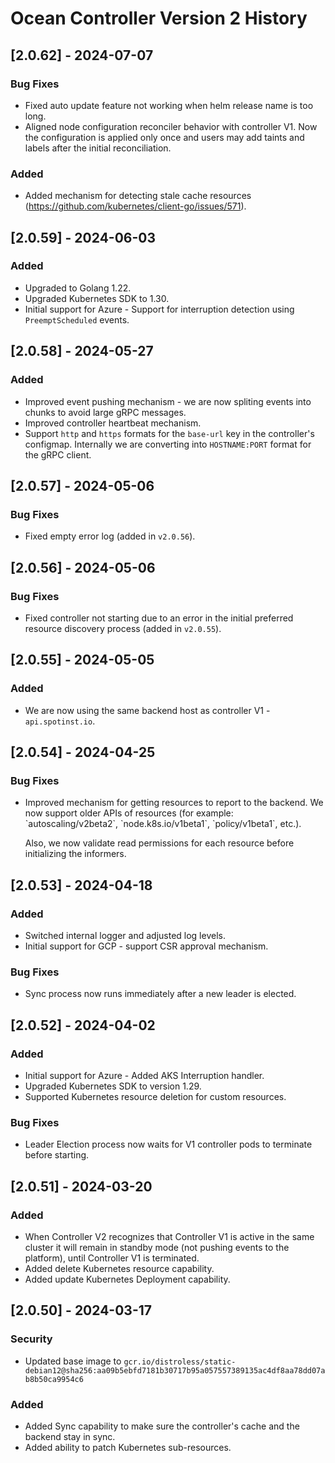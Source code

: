 # Ocean Controller Version 2 History


## [2.0.62] - 2024-07-07

### Bug Fixes
* Fixed auto update feature not working when helm release name is too long.
* Aligned node configuration reconciler behavior with controller V1. Now the configuration is applied only once and users may add taints and labels after the initial reconciliation.

### Added
* Added mechanism for detecting stale cache resources (https://github.com/kubernetes/client-go/issues/571).

## [2.0.59] - 2024-06-03

### Added
* Upgraded to Golang 1.22.
* Upgraded Kubernetes SDK to 1.30.
* Initial support for Azure - Support for interruption detection using `PreemptScheduled` events.

## [2.0.58] - 2024-05-27

### Added
* Improved event pushing mechanism - we are now spliting events into chunks to avoid large gRPC messages.
* Improved controller heartbeat mechanism.
* Support `http` and `https` formats for the `base-url` key in the controller's configmap. Internally we are converting into `HOSTNAME:PORT` format for the gRPC client.

## [2.0.57] - 2024-05-06

### Bug Fixes
* Fixed empty error log (added in `v2.0.56`).

## [2.0.56] - 2024-05-06

### Bug Fixes
* Fixed controller not starting due to an error in the initial  preferred resource discovery process (added in `v2.0.55`).

## [2.0.55] - 2024-05-05

### Added
* We are now using the same backend host as controller V1 - `api.spotinst.io`.

## [2.0.54] - 2024-04-25

### Bug Fixes
* <p>
   Improved mechanism for getting resources to report to the backend. We now support older APIs of resources (for example: `autoscaling/v2beta2`, `node.k8s.io/v1beta1`, `policy/v1beta1`, etc.).
   </p>

    <p>
    Also, we now validate read permissions for each resource before initializing the informers.
    </p>

## [2.0.53] - 2024-04-18

### Added
* Switched internal logger and adjusted log levels.
* Initial support for GCP - support CSR approval mechanism.

### Bug Fixes
* Sync process now runs immediately after a new leader is elected.

## [2.0.52] - 2024-04-02

### Added
* Initial support for Azure - Added AKS Interruption handler.
* Upgraded Kubernetes SDK to version 1.29.
* Supported Kubernetes resource deletion for custom resources.

### Bug Fixes
* Leader Election process now waits for V1 controller pods to terminate before starting.

## [2.0.51] - 2024-03-20

### Added
* When Controller V2 recognizes that Controller V1 is active in the same cluster it will remain in standby mode (not pushing events to the platform), until Controller V1 is terminated.
* Added delete Kubernetes resource capability.
* Added update Kubernetes Deployment capability.

## [2.0.50] - 2024-03-17

### Security
* Updated base image to `gcr.io/distroless/static-debian12@sha256:aa09b5ebfd7181b30717b95a057557389135ac4df8aa78dd07ab8b50ca9954c6`

### Added
* Added Sync capability to make sure the controller's cache and the backend stay in sync.
* Added ability to patch Kubernetes sub-resources.